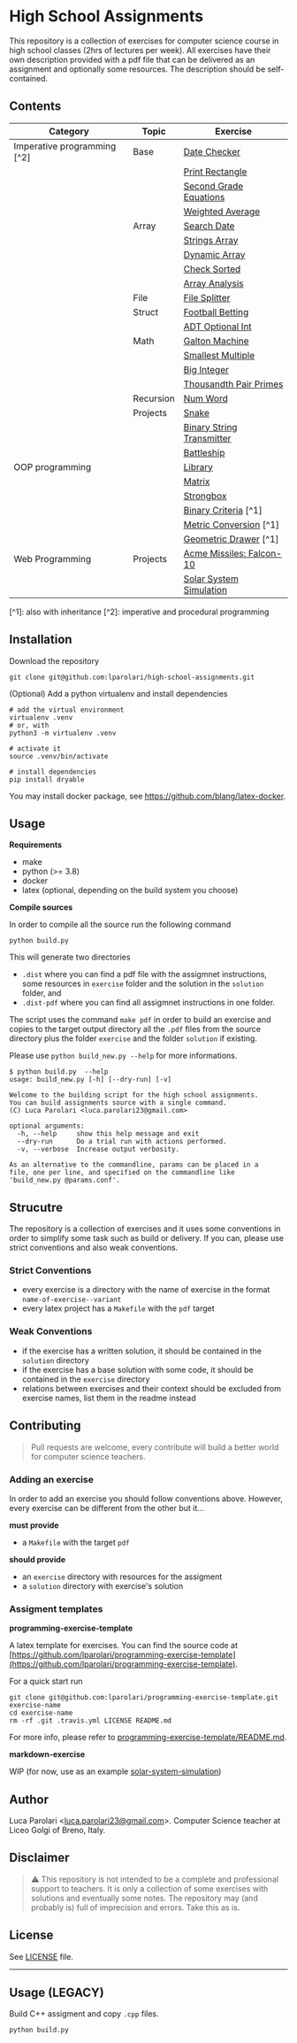 # High School Assignments

This repository is a collection of exercises for computer science
course in high school classes (2hrs of lectures per week). All
exercises have their own description provided with a pdf file that can
be delivered as an assignment and optionally some resources. The
description should be self-contained.

## Contents

| Category                      | Topic     | Exercise                                               |
| ----------------------------- | --------- | ------------------------------------------------------ |
| Imperative programming \[^2\] | Base      | [Date Checker](date-checker)                           |
|                               |           | [Print Rectangle](print-rectangle)                     |
|                               |           | [Second Grade Equations](second-grade-eq)              |
|                               |           | [Weighted Average](weighted-average)                   |
|                               | Array     | [Search Date](search-date)                             |
|                               |           | [Strings Array](strings-array)                         |
|                               |           | [Dynamic Array](dynamic-array)                         |
|                               |           | [Check Sorted](check-sorted)                           |
|                               |           | [Array Analysis](array-analysis)                       |
|                               | File      | [File Splitter](file-splitter)                         |
|                               | Struct    | [Football Betting](football-betting)                   |
|                               |           | [ADT Optional Int](optional-int-adt--struct)           |
|                               | Math      | [Galton Machine](galton-machine)                       |
|                               |           | [Smallest Multiple](smallest-multiple)                 |
|                               |           | [Big Integer](big-integer)                             |
|                               |           | [Thousandth Pair Primes](thousandth-pair-primes)       |
|                               | Recursion | [Num Word](num-word)                                   |
|                               | Projects  | [Snake](snake)                                         |
|                               |           | [Binary String Transmitter](binary-string-transmitter) |
|                               |           | [Battleship](battleship)                               |
| OOP programming               |           | [Library](library-oop)                                 |
|                               |           | [Matrix](matrix-oop)                                   |
|                               |           | [Strongbox](strongbox-oop)                             |
|                               |           | [Binary Criteria](binary-criteria-oop) \[^1\]          |
|                               |           | [Metric Conversion](metric-conversions-oop) \[^1\]     |
|                               |           | [Geometric Drawer](geometric-drawer-oop) \[^1\]        |
| Web Programming               | Projects  | [Acme Missiles: Falcon-10](acme-website-falcon10)      |
|                               |           | [Solar System Simulation](solar-system-simulation)     |

\[^1\]: also with inheritance \[^2\]: imperative and procedural
programming

## Installation

Download the repository

```
git clone git@github.com:lparolari/high-school-assignments.git
```

(Optional) Add a python virtualenv and install dependencies

```
# add the virtual environment
virtualenv .venv
# or, with
python3 -m virtualenv .venv

# activate it
source .venv/bin/activate

# install dependencies
pip install dryable
```

You may install docker package, see
https://github.com/blang/latex-docker.

## Usage

**Requirements**

- make
- python (>= 3.8)
- docker
- latex (optional, depending on the build system you choose)

**Compile sources**

In order to compile all the source run the following command

```
python build.py
```

This will generate two directories

- `.dist` where you can find a pdf file with the assigmnet
  instructions, some resources in `exercise` folder and the solution
  in the `solution` folder, and
- `.dist-pdf` where you can find all assigmnet instructions in one
  folder.

The script uses the command `make pdf` in order to build an exercise
and copies to the target output directory all the `.pdf` files from
the source directory plus the folder `exercise` and the folder
`solution` if existing.

Please use `python build_new.py --help` for more informations.

```
$ python build.py  --help
usage: build_new.py [-h] [--dry-run] [-v]

Welcome to the building script for the high school assignments.
You can build assignments source with a single command.
(C) Luca Parolari <luca.parolari23@gmail.com>

optional arguments:
  -h, --help     show this help message and exit
  --dry-run      Do a trial run with actions performed.
  -v, --verbose  Increase output verbosity.

As an alternative to the commandline, params can be placed in a
file, one per line, and specified on the commandline like
'build_new.py @params.conf'.
```

## Strucutre

The repository is a collection of exercises and it uses some
conventions in order to simplify some task such as build or delivery.
If you can, please use strict conventions and also weak conventions.

### Strict Conventions

- every exercise is a directory with the name of exercise in the
  format `name-of-exercise--variant`
- every latex project has a `Makefile` with the `pdf` target

### Weak Conventions

- if the exercise has a written solution, it should be contained in
  the `solution` directory
- if the exercise has a base solution with some code, it should be
  contained in the `exercise` directory
- relations between exercises and their context should be excluded
  from exercise names, list them in the readme instead

## Contributing

> Pull requests are welcome, every contribute will build a better
> world for computer science teachers.

### Adding an exercise

In order to add an exercise you should follow conventions above.
However, every exercise can be different from the other but it...

**must provide**

- a `Makefile` with the target `pdf`

**should provide**

- an `exercise` directory with resources for the assigment
- a `solution` directory with exercise's solution

### Assigment templates

**programming-exercise-template**

A latex template for exercises. You can find the source code at
[https://github.com/lparolari/programming-exercise-template](https://github.com/lparolari/programming-exercise-template).

For a quick start run

```
git clone git@github.com:lparolari/programming-exercise-template.git exercise-name
cd exercise-name
rm -rf .git .travis.yml LICENSE README.md
```

For more info, please refer to
[programming-exercise-template/README.md](https://github.com/lparolari/programming-exercise-template#readme).

**markdown-exercise**

WIP (for now, use as an example
[solar-system-simulation](solar-system-simulation))

## Author

Luca Parolari <<luca.parolari23@gmail.com>>. Computer Science teacher
at Liceo Golgi of Breno, Italy.

## Disclaimer

> :warning: This repository is not intended to be a complete and
> professional support to teachers. It is only a collection of some
> exercises with solutions and eventually some notes. The repository
> may (and probably is) full of imprecision and errors. Take this as
> is.

## License

See [LICENSE](LICENSE) file.

---

## Usage (LEGACY)

Build C++ assigment and copy `.cpp` files.

```bash
python build.py
```
